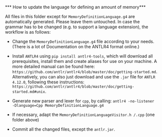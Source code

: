 *** How to update the language for defining an amount of memory***

All files in this folder except for `MemoryDefinitionLanguage.g4` are automatically generated. Please leave them untouched. In case the grammar has to be changed (e.g. to support a language extension), the workflow is as follows:

- Change the `MemoryDefinitionLanguage.g4` file according to your needs.(There is a lot of Documentation on the ANTLR4 format online.)

- Install `ANTLR4` using `pip install antlr4-tools`, which will download all prerequisites, install them and create aliases for use on your machine. A more detailed manual can be found here: `https://github.com/antlr/antlr4/blob/master/doc/getting-started.md`. Alternatively, you can also just download and use the `.jar` file for `ANTLR 4.12.0`, following these instructions: `https://github.com/antlr/antlr4/blob/master/doc/getting-started.md#unix`.

- Generate new parser and lexer for `cpp`, by calling: `antlr4 -no-listener -Dlanguage=Cpp MemoryDefinitionLanguage.g4`

- If necessary, adapt the `MemoryDefinitionLanguageVisitor.h /.cpp` (one folder above)

- Commit all the changed files, except the `antlr.jar`.
